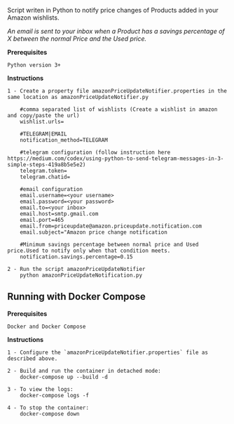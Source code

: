 Script writen in Python to notify price changes of Products added in your Amazon wishlists.

*An email is sent to your inbox when a Product has a savings percentage of X between the normal Price and the Used price.*

**Prerequisites**

    Python version 3+

**Instructions**

    1 - Create a property file amazonPriceUpdateNotifier.properties in the same location as amazonPriceUpdateNotifier.py

        #comma separated list of wishlists (Create a wishlist in amazon and copy/paste the url)
        wishlist.urls=
        
        #TELEGRAM|EMAIL
        notification_method=TELEGRAM
        
        #telegram configuration (follow instruction here https://medium.com/codex/using-python-to-send-telegram-messages-in-3-simple-steps-419a8b5e5e2)
        telegram.token=
        telegram.chatid=

        #email configuration
        email.username=<your username>  
        email.password=<your password>  
        email.to=<your inbox>  
        email.host=smtp.gmail.com  
        email.port=465  
        email.from=priceupdate@amazon.priceupdate.notification.com
        email.subject="Amazon price change notification

        #Minimum savings percentage between normal price and Used price.Used to notify only when that condition meets.
        notification.savings.percentage=0.15

    2 - Run the script amazonPriceUpdateNotifier
        python amazonPriceUpdateNotification.py

## Running with Docker Compose

**Prerequisites**

    Docker and Docker Compose

**Instructions**

    1 - Configure the `amazonPriceUpdateNotifier.properties` file as described above.

    2 - Build and run the container in detached mode:
        docker-compose up --build -d

    3 - To view the logs:
        docker-compose logs -f

    4 - To stop the container:
        docker-compose down
